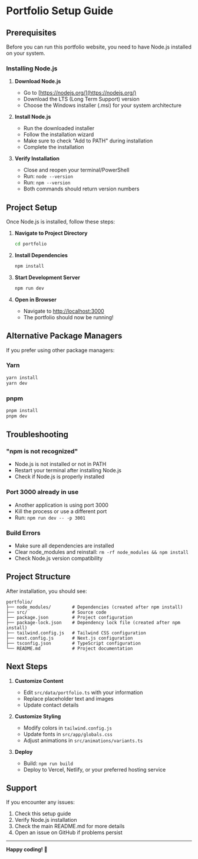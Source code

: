 # Portfolio Setup Guide

## Prerequisites

Before you can run this portfolio website, you need to have Node.js installed on your system.

### Installing Node.js

1. **Download Node.js**
   - Go to [https://nodejs.org/](https://nodejs.org/)
   - Download the LTS (Long Term Support) version
   - Choose the Windows installer (.msi) for your system architecture

2. **Install Node.js**
   - Run the downloaded installer
   - Follow the installation wizard
   - Make sure to check "Add to PATH" during installation
   - Complete the installation

3. **Verify Installation**
   - Close and reopen your terminal/PowerShell
   - Run: `node --version`
   - Run: `npm --version`
   - Both commands should return version numbers

## Project Setup

Once Node.js is installed, follow these steps:

1. **Navigate to Project Directory**
   ```bash
   cd portfolio
   ```

2. **Install Dependencies**
   ```bash
   npm install
   ```

3. **Start Development Server**
   ```bash
   npm run dev
   ```

4. **Open in Browser**
   - Navigate to [http://localhost:3000](http://localhost:3000)
   - The portfolio should now be running!

## Alternative Package Managers

If you prefer using other package managers:

### Yarn
```bash
yarn install
yarn dev
```

### pnpm
```bash
pnpm install
pnpm dev
```

## Troubleshooting

### "npm is not recognized"
- Node.js is not installed or not in PATH
- Restart your terminal after installing Node.js
- Check if Node.js is properly installed

### Port 3000 already in use
- Another application is using port 3000
- Kill the process or use a different port
- Run: `npm run dev -- -p 3001`

### Build Errors
- Make sure all dependencies are installed
- Clear node_modules and reinstall: `rm -rf node_modules && npm install`
- Check Node.js version compatibility

## Project Structure

After installation, you should see:
```
portfolio/
├── node_modules/        # Dependencies (created after npm install)
├── src/                 # Source code
├── package.json         # Project configuration
├── package-lock.json    # Dependency lock file (created after npm install)
├── tailwind.config.js   # Tailwind CSS configuration
├── next.config.js       # Next.js configuration
├── tsconfig.json        # TypeScript configuration
└── README.md            # Project documentation
```

## Next Steps

1. **Customize Content**
   - Edit `src/data/portfolio.ts` with your information
   - Replace placeholder text and images
   - Update contact details

2. **Customize Styling**
   - Modify colors in `tailwind.config.js`
   - Update fonts in `src/app/globals.css`
   - Adjust animations in `src/animations/variants.ts`

3. **Deploy**
   - Build: `npm run build`
   - Deploy to Vercel, Netlify, or your preferred hosting service

## Support

If you encounter any issues:
1. Check this setup guide
2. Verify Node.js installation
3. Check the main README.md for more details
4. Open an issue on GitHub if problems persist

---

**Happy coding! 🚀**
